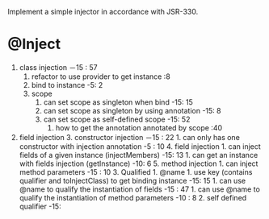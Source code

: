 Implement a simple injector in accordance with JSR-330.

# @Inject
1. class injection －15 : 57
    1. refactor to use provider to get instance :8
    1. bind to instance -5: 2 
    2. scope
        1. can set scope as singleton when bind -15: 15
        2. can set scope as singleton by using annotation -15: 8
        3. can set scope as self-defined scope -15: 52
            1. how to get the annotation annotated by scope :40
2. field injection
	3. constructor injection －15 : 22
	    1. can only has one constructor with injection annotation -5 : 10
	4. field injection
	    1. can inject fields of a given instance (injectMembers) -15: 13
	    1. can get an instance with fields injection (getInstance) -10: 6
	5. method injection
	    1. can inject method parameters -15 : 10
    3. Qualified
        1. @name
            1. use key (contains qualifier and toInjectClass) to get binding instance -15: 15
            1. can use @name to qualify the instantiation of fields -15 : 47
            1. can use @name to qualify the instantiation of method parameters -10 : 8
        2. self defined qualifier -15:
